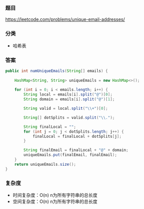### 题目
https://leetcode.com/problems/unique-email-addresses/

### 分类
* 哈希表

### 答案
```java
public int numUniqueEmails(String[] emails) {
    
    HashMap<String, String> uniqueEmails = new HashMap<>();
    
    for (int i = 0; i < emails.length; i++) {
        String local = emails[i].split("@")[0];
        String domain = emails[i].split("@")[1];

        String valid = local.split("\\+")[0];

        String[] dotSplits = valid.split("\\.");

        String finalLocal = "";
        for (int j = 0; j < dotSplits.length; j++) {
            finalLocal = finalLocal + dotSplits[j];
        }

        String finalEmail = finalLocal + "@" + domain;
        uniqueEmails.put(finalEmail, finalEmail);
    }
    return uniqueEmails.size();
}
```

### 复杂度
* 时间复杂度：O(n) n为所有字符串的总长度
* 空间复杂度：O(n) n为所有字符串的总长度
